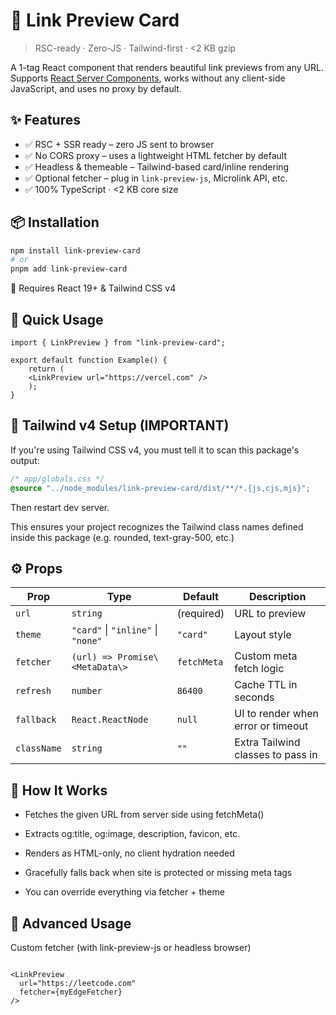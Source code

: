 # 🔗 Link Preview Card

> RSC-ready · Zero-JS · Tailwind-first · <2 KB gzip

A 1-tag React component that renders beautiful link previews from any URL.
Supports [React Server Components](https://react.dev/reference/react/experimental_taint-server-components), works without any client-side JavaScript, and uses no proxy by default.

## ✨ Features

- ✅ RSC + SSR ready – zero JS sent to browser
- ✅ No CORS proxy – uses a lightweight HTML fetcher by default
- ✅ Headless & themeable – Tailwind-based card/inline rendering
- ✅ Optional fetcher – plug in `link-preview-js`, Microlink API, etc.
- ✅ 100% TypeScript · <2 KB core size

## 📦 Installation

```bash
npm install link-preview-card
# or
pnpm add link-preview-card
```
📘 Requires React 19+ & Tailwind CSS v4

## 🧪 Quick Usage
```tsx
import { LinkPreview } from "link-preview-card";

export default function Example() {
    return (
    <LinkPreview url="https://vercel.com" />
    );
}
```
## 🎨 Tailwind v4 Setup (IMPORTANT)
If you're using Tailwind CSS v4, you must tell it to scan this package's output:

```css
/* app/globals.css */
@source "../node_modules/link-preview-card/dist/**/*.{js,cjs,mjs}";
```
Then restart dev server.

This ensures your project recognizes the Tailwind class names defined inside this package (e.g. rounded, text-gray-500, etc.)

## ⚙️ Props
| Prop        | 	Type	                              | Default      | 	Description                        |
|-------------|-------------------------------------|--------------|-------------------------------------|
| `url`	      | `string`	                           | (required)   | 	URL to preview                     |
| `theme`	    | `"card"`  \| `"inline"` \| `"none"` | 	`"card"`    | 	Layout style                       |
| `fetcher`   | 	`(url) => Promise\<MetaData\>`     | 	`fetchMeta` | 	Custom meta fetch logic            |                 
| `refresh`   | 	`number`	                          | `86400`      | 	Cache TTL in seconds               |  
| `fallback`	 | `React.ReactNode`	                  | `null`       | 	UI to render when error or timeout |                          
| `className` | 	`string`	                          | `""`	        | Extra Tailwind classes to pass in   |    

## 🧠 How It Works
* Fetches the given URL from server side using fetchMeta()

* Extracts og:title, og:image, description, favicon, etc.

* Renders as HTML-only, no client hydration needed

* Gracefully falls back when site is protected or missing meta tags

* You can override everything via fetcher + theme

## 🔧 Advanced Usage
Custom fetcher (with link-preview-js or headless browser)
```tsx

<LinkPreview
  url="https://leetcode.com"
  fetcher={myEdgeFetcher}
/>
```
